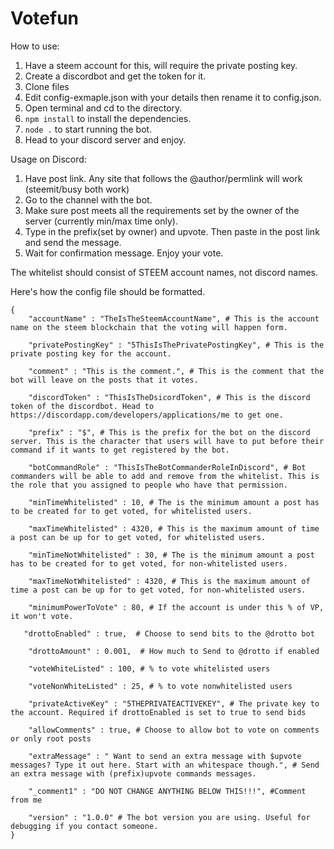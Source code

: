 # Votefun

How to use:

1. Have a steem account for this, will require the private posting key.
2. Create a discordbot and get the token for it.
3. Clone files
4. Edit config-exmaple.json with your details then rename it to config.json.
5. Open terminal and cd to the directory.
6. `npm install` to install the dependencies.
7. `node .` to start running the bot. 
8. Head to your discord server and enjoy.


Usage on Discord:

1. Have post link. Any site that follows the @author/permlink will work (steemit/busy both work)
2. Go to the channel with the bot. 
3. Make sure post meets all the requirements set by the owner of the server (currently min/max time only). 
4. Type in the prefix(set by owner) and upvote. Then paste in the post link and send the message.
5. Wait for confirmation message. Enjoy your vote.

The whitelist should consist of STEEM account names, not discord names.

Here's how the config file should be formatted. 
```
{
    "accountName" : "TheIsTheSteemAccountName", # This is the account name on the steem blockchain that the voting will happen form.
    
    "privatePostingKey" : "5ThisIsThePrivatePostingKey", # This is the private posting key for the account.
    
    "comment" : "This is the comment.", # This is the comment that the bot will leave on the posts that it votes.
    
    "discordToken" : "ThisIsTheDsicordToken", # This is the discord token of the discordbot. Head to https://discordapp.com/developers/applications/me to get one.
    
    "prefix" : "$", # This is the prefix for the bot on the discord server. This is the character that users will have to put before their command if it wants to get registered by the bot. 
    
    "botCommandRole" : "ThisIsTheBotCommanderRoleInDiscord", # Bot commanders will be able to add and remove from the whitelist. This is the role that you assigned to people who have that permission.
    
    "minTimeWhitelisted" : 10, # The is the minimum amount a post has to be created for to get voted, for whitelisted users.
    
    "maxTimeWhitelisted" : 4320, # This is the maximum amount of time a post can be up for to get voted, for whitelisted users.
    
    "minTimeNotWhitelisted" : 30, # The is the minimum amount a post has to be created for to get voted, for non-whitelisted users.
    
    "maxTimeNotWhitelisted" : 4320, # This is the maximum amount of time a post can be up for to get voted, for non-whitelisted users.
    
    "minimumPowerToVote" : 80, # If the account is under this % of VP, it won't vote.
    
   "drottoEnabled" : true,  # Choose to send bits to the @drotto bot
   
    "drottoAmount" : 0.001,  # How much to Send to @drotto if enabled
    
    "voteWhiteListed" : 100, # % to vote whitelisted users
    
    "voteNonWhiteListed" : 25, # % to vote nonwhitelisted users
    
    "privateActiveKey" : "5THEPRIVATEACTIVEKEY", # The private key to the account. Required if drottoEnabled is set to true to send bids
    
    "allowComments" : true, # Choose to allow bot to vote on comments or only root posts
    
    "extraMessage" : " Want to send an extra message with $upvote messages? Type it out here. Start with an whitespace though.", # Send an extra message with (prefix)upvote commands messages.
    
    "_comment1" : "DO NOT CHANGE ANYTHING BELOW THIS!!!", #Comment from me
    
    "version" : "1.0.0" # The bot version you are using. Useful for debugging if you contact someone.
}
```


